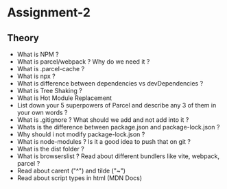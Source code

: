 # Assignment-2

## Theory

- What is NPM ?
- What is parcel/webpack ? Why do we need it ?
- What is .parcel-cache ?
- What is npx ?
- What is difference between dependencies vs devDependencies ?
- What is Tree Shaking ?
- What is Hot Module Replacement
- List down your 5 superpowers of Parcel and describe any 3 of them in your own words ?
- What is .gitignore ? What should we add and not add into it ?
- Whats is the difference between package.json and package-lock.json ?
- Why should i not modify package-lock.json ?
- What is node-modules ? Is it a good idea to push that on git ?
- What is the dist folder ?
- What is browserslist ? Read about different bundlers like vite, webpack, parcel ?
- Read about carent ("^") and tilde ("~")
- Read about script types in html (MDN Docs)
